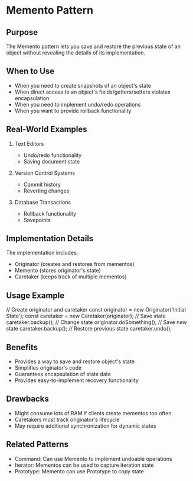 # Memento Pattern

## Purpose
The Memento pattern lets you save and restore the previous state of an object without revealing the details of its implementation.

## When to Use
- When you need to create snapshots of an object's state
- When direct access to an object's fields/getters/setters violates encapsulation
- When you need to implement undo/redo operations
- When you want to provide rollback functionality

## Real-World Examples
1. Text Editors
   - Undo/redo functionality
   - Saving document state

2. Version Control Systems
   - Commit history
   - Reverting changes

3. Database Transactions
   - Rollback functionality
   - Savepoints

## Implementation Details
The implementation includes:
- Originator (creates and restores from mementos)
- Memento (stores originator's state)
- Caretaker (keeps track of multiple mementos)

## Usage Example 
// Create originator and caretaker
const originator = new Originator('Initial State');
const caretaker = new Caretaker(originator);
// Save state
caretaker.backup();
// Change state
originator.doSomething();
// Save new state
caretaker.backup();
// Restore previous state
caretaker.undo();

## Benefits
- Provides a way to save and restore object's state
- Simplifies originator's code
- Guarantees encapsulation of state data
- Provides easy-to-implement recovery functionality

## Drawbacks
- Might consume lots of RAM if clients create mementos too often
- Caretakers must track originator's lifecycle
- May require additional synchronization for dynamic states

## Related Patterns
- Command: Can use Memento to implement undoable operations
- Iterator: Mementos can be used to capture iteration state
- Prototype: Memento can use Prototype to copy state
